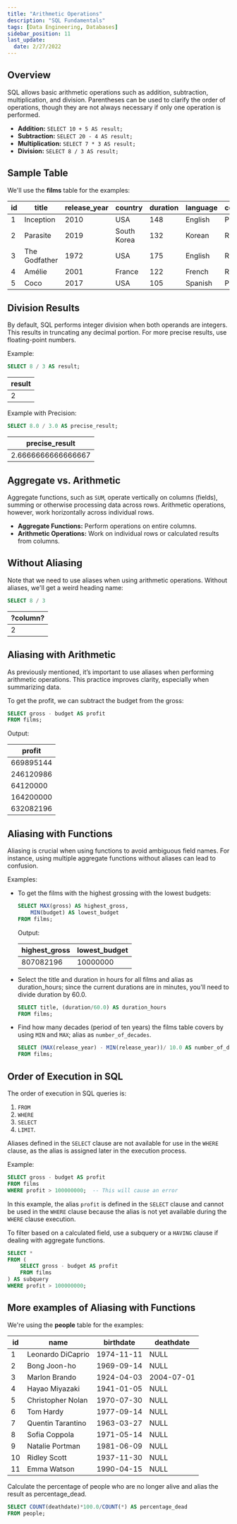 ```yaml
---
title: "Arithmetic Operations"
description: "SQL Fundamentals"
tags: [Data Engineering, Databases]
sidebar_position: 11
last_update:
  date: 2/27/2022
---
```



## Overview

SQL allows basic arithmetic operations such as addition, subtraction, multiplication, and division. Parentheses can be used to clarify the order of operations, though they are not always necessary if only one operation is performed. 

- **Addition:** `SELECT 10 + 5 AS result;`
- **Subtraction:** `SELECT 20 - 4 AS result;`
- **Multiplication:** `SELECT 7 * 3 AS result;`
- **Division:** `SELECT 8 / 3 AS result;`

## Sample Table 

We'll use the **films** table for the examples:

| id | title        | release_year | country     | duration | language | certification | gross      | budget     |
|----|--------------|--------------|-------------|----------|----------|---------------|------------|------------|
| 1  | Inception    | 2010         | USA         | 148      | English  | PG-13         | 829895144  | 160000000  |
| 2  | Parasite     | 2019         | South Korea | 132      | Korean   | R             | 257590152  | 11400000   |
| 3  | The Godfather| 1972         | USA         | 175      | English  | R             | 246120986  | 6000000    |
| 4  | Amélie       | 2001         | France      | 122      | French   | R             | 174200000  | 10000000   |
| 5  | Coco         | 2017         | USA         | 105      | Spanish  | PG            | 807082196  | 175000000  |



## Division Results

By default, SQL performs integer division when both operands are integers. This results in truncating any decimal portion. For more precise results, use floating-point numbers.

Example:

```sql
SELECT 8 / 3 AS result;
```

| result |
|--------|
| 2      |


Example with Precision:

```sql
SELECT 8.0 / 3.0 AS precise_result;
```

| precise_result |
|----------------|
| 2.6666666666666667 |



## Aggregate vs. Arithmetic

Aggregate functions, such as `SUM`, operate vertically on columns (fields), summing or otherwise processing data across rows. Arithmetic operations, however, work horizontally across individual rows.

- **Aggregate Functions:** Perform operations on entire columns.
- **Arithmetic Operations:** Work on individual rows or calculated results from columns.

## Without Aliasing

Note that we need to use aliases when using arithmetic operations. Without aliases, we'll get a weird heading name:

```sql
SELECT 8 / 3
```

| ?column?  |
|--------   |
| 2         |

## Aliasing with Arithmetic

As previously mentioned, it’s important to use aliases when performing arithmetic operations. This practice improves clarity, especially when summarizing data.

To get the profit, we can subtract the budget from the gross:

```sql
SELECT gross - budget AS profit
FROM films;
```

Output:

| profit    |
|-----------|
| 669895144 |
| 246120986 |
| 64120000  |
| 164200000 |
| 632082196 |

## Aliasing with Functions

Aliasing is crucial when using functions to avoid ambiguous field names. For instance, using multiple aggregate functions without aliases can lead to confusion.


Examples:

- To get the films with the highest grossing with the lowest budgets:

    ```sql
    SELECT MAX(gross) AS highest_gross,
        MIN(budget) AS lowest_budget
    FROM films;
    ```

    Output:

    | highest_gross | lowest_budget |
    |---------------|---------------|
    | 807082196     | 10000000      |


- Select the title and duration in hours for all films and alias as duration_hours; since the current durations are in minutes, you'll need to divide duration by 60.0.

    ```sql
    SELECT title, (duration/60.0) AS duration_hours
    FROM films;
    ```

- Find how many decades (period of ten years) the films table covers by using `MIN` and `MAX`; alias as `number_of_decades`.    

    ```sql
    SELECT (MAX(release_year) - MIN(release_year))/ 10.0 AS number_of_decades
    FROM films; 
    ```

## Order of Execution in SQL

The order of execution in SQL queries is: 

1. `FROM` 
2. `WHERE` 
3. `SELECT` 
4. `LIMIT`. 

Aliases defined in the `SELECT` clause are not available for use in the `WHERE` clause, as the alias is assigned later in the execution process.

Example:

```sql
SELECT gross - budget AS profit
FROM films
WHERE profit > 100000000;  -- This will cause an error
```

In this example, the alias `profit` is defined in the `SELECT` clause and cannot be used in the `WHERE` clause because the alias is not yet available during the `WHERE` clause execution. 

To filter based on a calculated field, use a subquery or a `HAVING` clause if dealing with aggregate functions.

```sql
SELECT *
FROM (
    SELECT gross - budget AS profit
    FROM films
) AS subquery
WHERE profit > 100000000;
```

## More examples of Aliasing with Functions 

We're using the **people** table for the examples:

| id | name              | birthdate  | deathdate  |
|----|-------------------|------------|------------|
| 1  | Leonardo DiCaprio | 1974-11-11 | NULL       |
| 2  | Bong Joon-ho      | 1969-09-14 | NULL       |
| 3  | Marlon Brando     | 1924-04-03 | 2004-07-01 |
| 4  | Hayao Miyazaki    | 1941-01-05 | NULL       |
| 5  | Christopher Nolan | 1970-07-30 | NULL       |
| 6  | Tom Hardy         | 1977-09-14 | NULL       |
| 7  | Quentin Tarantino | 1963-03-27 | NULL       |
| 8  | Sofia Coppola     | 1971-05-14 | NULL       |
| 9  | Natalie Portman   | 1981-06-09 | NULL       |
| 10 | Ridley Scott      | 1937-11-30 | NULL       |
| 11 | Emma Watson       | 1990-04-15 | NULL       |


Calculate the percentage of people who are no longer alive and alias the result as percentage_dead.

```sql
SELECT COUNT(deathdate)*100.0/COUNT(*) AS percentage_dead
FROM people; 
```